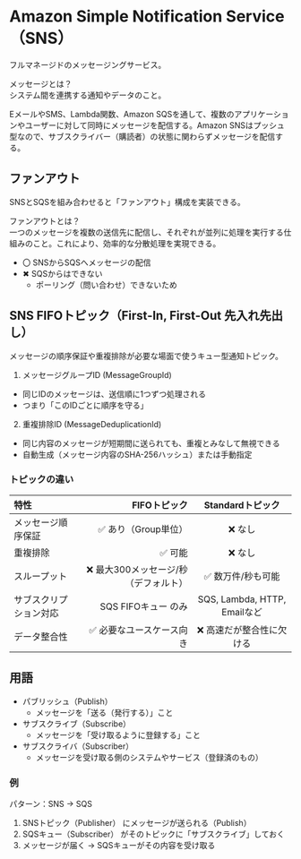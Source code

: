 # Amazon Simple Notification Service（SNS）
フルマネージドのメッセージングサービス。

メッセージとは？  
システム間を連携する通知やデータのこと。  

EメールやSMS、Lambda関数、Amazon SQSを通して、複数のアプリケーションやユーザーに対して同時にメッセージを配信する。Amazon SNSはプッシュ型なので、サブスクライバー（購読者）の状態に関わらずメッセージを配信する。

## ファンアウト
SNSとSQSを組み合わせると「ファンアウト」構成を実装できる。

ファンアウトとは？  
一つのメッセージを複数の送信先に配信し、それぞれが並列に処理を実行する仕組みのこと。これにより、効率的な分散処理を実現できる。

* 〇 SNSからSQSへメッセージの配信
* ✖ SQSからはできない
  * ポーリング（問い合わせ）できないため

## SNS FIFOトピック（First-In, First-Out 先入れ先出し）
メッセージの順序保証や重複排除が必要な場面で使うキュー型通知トピック。

1. メッセージグループID (MessageGroupId)
* 同じIDのメッセージは、送信順に1つずつ処理される
* つまり「このIDごとに順序を守る」

2. 重複排除ID (MessageDeduplicationId)
* 同じ内容のメッセージが短期間に送られても、重複とみなして無視できる
* 自動生成（メッセージ内容のSHA-256ハッシュ）または手動指定

### トピックの違い

| 特性 | FIFOトピック | Standardトピック |
|:-----------|------------:|:------------:|
| メッセージ順序保証 | ✅ あり（Group単位） | ❌ なし |
| 重複排除 | ✅ 可能 | ❌ なし |
|スループット	| ❌ 最大300メッセージ/秒（デフォルト） | ✅ 数万件/秒も可能 |
| サブスクリプション対応	| SQS FIFOキュー のみ	| SQS, Lambda, HTTP, Emailなど |
| データ整合性	| ✅ 必要なユースケース向き | ❌ 高速だが整合性に欠ける |

## 用語
* パブリッシュ（Publish）	
  * メッセージを「送る（発行する）」こと
* サブスクライブ（Subscribe）
  * メッセージを「受け取るように登録する」こと
* サブスクライバ（Subscriber）
  * メッセージを受け取る側のシステムやサービス（登録済のもの）

### 例
パターン：SNS → SQS  
1. SNSトピック（Publisher） にメッセージが送られる（Publish）
2. SQSキュー（Subscriber） がそのトピックに「サブスクライブ」しておく
3. メッセージが届く → SQSキューがその内容を受け取る

